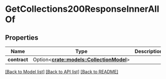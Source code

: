 # GetCollections200ResponseInnerAllOf

## Properties

Name | Type | Description | Notes
------------ | ------------- | ------------- | -------------
**contract** | Option<[**crate::models::CollectionModel**](CollectionModel.md)> |  | [optional]

[[Back to Model list]](../README.md#documentation-for-models) [[Back to API list]](../README.md#documentation-for-api-endpoints) [[Back to README]](../README.md)


